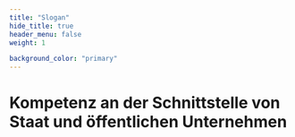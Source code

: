 ```yaml
---
title: "Slogan"
hide_title: true
header_menu: false
weight: 1

background_color: "primary"
---
```

# Kompetenz an der Schnittstelle von Staat und öffentlichen Unternehmen